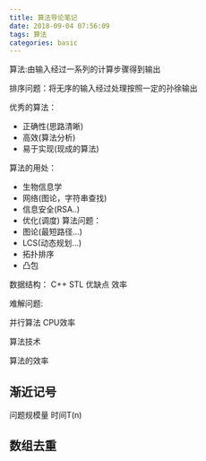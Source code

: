 ```yaml
---
title: 算法导论笔记
date: 2018-09-04 07:56:09
tags: 算法
categories: basic
---
```

算法:由输入经过一系列的计算步骤得到输出

排序问题：将无序的输入经过处理按照一定的孙徐输出

优秀的算法： 
 - 正确性(思路清晰)
 - 高效(算法分析)
 - 易于实现(现成的算法)

算法的用处：
 - 生物信息学
 - 网络(图论，字符串查找)
 - 信息安全(RSA..)
 - 优化(调度)
算法问题：
 - 图论(最短路径...)
 - LCS(动态规划...)
 - 拓扑排序
 - 凸包

数据结构：
    C++ STL 优缺点 效率

难解问题:
   
并行算法
   CPU效率

算法技术

算法的效率

## 渐近记号

问题规模量 时间T(n)

## 数组去重
